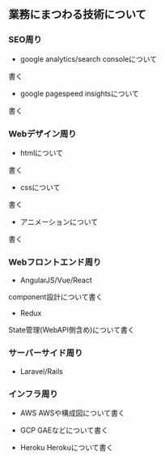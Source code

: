 ## 業務にまつわる技術について

### SEO周り

* google analytics/search consoleについて

書く

* google pagespeed insightsについて

書く

### Webデザイン周り

* htmlについて

書く

* cssについて

書く

* アニメーションについて

書く

### Webフロントエンド周り

* AngularJS/Vue/React

component設計について書く

* Redux

State管理(WebAPI側含め)について書く

### サーバーサイド周り

* Laravel/Rails


### インフラ周り

* AWS
AWSや構成図について書く

* GCP
GAEなどについて書く

* Heroku
Herokuについて書く
